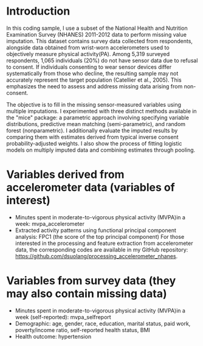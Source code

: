# Introduction

In this coding sample, I use a subset of the National Health and Nutrition Examination Survey (NHANES) 2011-2012 data to perform missing value imputation. This dataset contains survey data collected from respondents, alongside data obtained from wrist-worn accelerometers used to objectively measure physical activity(PA). Among 5,319 surveyed respondents, 1,065 individuals (20%) do not have sensor data due to refusal to consent. If individuals consenting to wear sensor devices differ systematically from those who decline, the resulting sample may not accurately represent the target population (Catellier et al., 2005). This emphasizes the need to assess and address missing data arising from non-consent. 

The objective is to fill in the missing sensor-measured variables using multiple imputations. I experimented with three distinct methods available in the "mice" package: a parametric approach involving specifying variable distributions, predictive mean matching (semi-parametric), and random forest (nonparametric). I additionally evaluate the imputed results by comparing them with estimates derived from typical inverse consent probability-adjusted weights. I also show the process of fitting logistic models on multiply imputed data and combining estimates through pooling.

# Variables derived from accelerometer data (variables of interest)
* Minutes spent in moderate-to-vigorous physical activity (MVPA)in a week: mvpa_accelerometer
* Extracted activity patterns using functional principal component analysis: FPC1 (the score of the top principal component)
For those interested in the processing and feature extraction from accelerometer data, the corresponding codes are available in my GitHub repository: https://github.com/dsuolang/processing_accelerometer_nhanes.


# Variables from survey data (they may also contain missing data)
* Minutes spent in moderate-to-vigorous physical activity (MVPA)in a week (self-reported): mvpa_selfreport
* Demographic: age, gender, race, education, marital status, paid work, poverty/income ratio, self-reported health status, BMI
* Health outcome: hypertension

